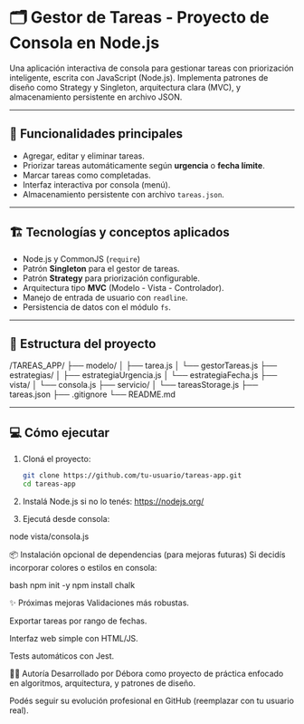 # 🗂️ Gestor de Tareas - Proyecto de Consola en Node.js

Una aplicación interactiva de consola para gestionar tareas con priorización inteligente, escrita con JavaScript (Node.js). Implementa patrones de diseño como Strategy y Singleton, arquitectura clara (MVC), y almacenamiento persistente en archivo JSON.

---

## 🚀 Funcionalidades principales

- Agregar, editar y eliminar tareas.
- Priorizar tareas automáticamente según **urgencia** o **fecha límite**.
- Marcar tareas como completadas.
- Interfaz interactiva por consola (menú).
- Almacenamiento persistente con archivo `tareas.json`.

---

## 🏗️ Tecnologías y conceptos aplicados

- Node.js y CommonJS (`require`)
- Patrón **Singleton** para el gestor de tareas.
- Patrón **Strategy** para priorización configurable.
- Arquitectura tipo **MVC** (Modelo - Vista - Controlador).
- Manejo de entrada de usuario con `readline`.
- Persistencia de datos con el módulo `fs`.

---

## 📂 Estructura del proyecto
/TAREAS_APP/
 ├── modelo/ 
 │ ├── tarea.js 
 │ └── gestorTareas.js 
 ├── estrategias/ 
 │ ├── estrategiaUrgencia.js 
 │ └── estrategiaFecha.js 
 ├── vista/ │ └── consola.js 
 ├── servicio/ 
 │ └── tareasStorage.js 
 ├── tareas.json 
 ├── .gitignore 
 └── README.md

---

## 💻 Cómo ejecutar

1. Cloná el proyecto:
   ```bash
   git clone https://github.com/tu-usuario/tareas-app.git
   cd tareas-app

2. Instalá Node.js si no lo tenés: https://nodejs.org/

3. Ejecutá desde consola:

node vista/consola.js

📦 Instalación opcional de dependencias (para mejoras futuras)
Si decidís incorporar colores o estilos en consola:

bash
npm init -y
npm install chalk


✨ Próximas mejoras
Validaciones más robustas.

Exportar tareas por rango de fechas.

Interfaz web simple con HTML/JS.

Tests automáticos con Jest.

👩‍💻 Autoría
Desarrollado por Débora como proyecto de práctica enfocado en algoritmos, arquitectura, y patrones de diseño.

Podés seguir su evolución profesional en GitHub (reemplazar con tu usuario real).